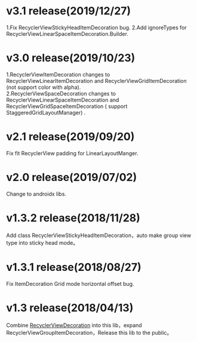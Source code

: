 # v3.1 release(2019/12/27)
1.Fix RecyclerViewStickyHeadItemDecoration bug.
2.Add ignoreTypes for RecyclerViewLinearSpaceItemDecoration.Builder.

# v3.0 release(2019/10/23)
1.RecyclerViewItemDecoration changes to RecyclerViewLinearItemDecoration and RecyclerViewGridItemDecoration (not support color with alpha).  
2.RecyclerViewSpaceDecoration changes to RecyclerViewLinearSpaceItemDecoration and RecyclerViewGridSpaceItemDecoration  ( support StaggeredGridLayoutManager) .

# v2.1 release(2019/09/20)
Fix fit RecyclerView padding for LinearLayoutManger.

# v2.0 release(2019/07/02)
Change to androidx libs.

# v1.3.2 release(2018/11/28)
Add class RecyclerViewStickyHeadItemDecoration，auto make group view type into sticky head mode。

# v1.3.1 release(2018/08/27)
Fix ItemDecoration Grid mode horizontal offset bug.

# v1.3 release(2018/04/13)
Combine [RecyclerViewDecoration](https://github.com/arjinmc/RecyclerViewDecoration) into this lib，expand RecyclerViewGroupItemDecoration，Release this lib to the public。